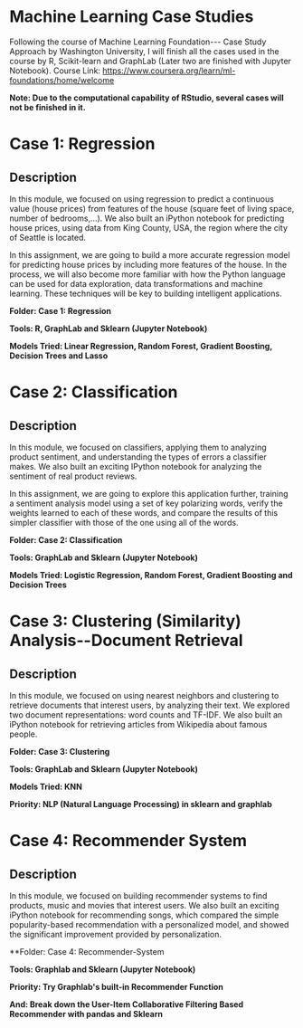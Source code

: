 # Machine Learning Case Studies
Following the course of Machine Learning Foundation--- Case Study Approach by Washington University, I will finish all the cases used in the course by R, Scikit-learn and GraphLab (Later two are finished with Jupyter Notebook).  Course Link: https://www.coursera.org/learn/ml-foundations/home/welcome

**Note: Due to the computational capability of RStudio, several cases will not be finished in it.**

# Case 1: Regression

## Description 

In this module, we focused on using regression to predict a continuous value (house prices) from features of the house (square feet of living space, number of bedrooms,...). We also built an iPython notebook for predicting house prices, using data from King County, USA, the region where the city of Seattle is located.

In this assignment, we are going to build a more accurate regression model for predicting house prices by including more features of the house. In the process, we will also become more familiar with how the Python language can be used for data exploration, data transformations and machine learning. These techniques will be key to building intelligent applications.

**Folder: Case 1: Regression**

**Tools: R, GraphLab and Sklearn (Jupyter Notebook)**

**Models Tried: Linear Regression, Random Forest, Gradient Boosting, Decision Trees and Lasso**

# Case 2: Classification

## Description 

In this module, we focused on classifiers, applying them to analyzing product sentiment, and understanding the types of errors a classifier makes. We also built an exciting IPython notebook for analyzing the sentiment of real product reviews.

In this assignment, we are going to explore this application further, training a sentiment analysis model using a set of key polarizing words, verify the weights learned to each of these words, and compare the results of this simpler classifier with those of the one using all of the words.

**Folder: Case 2: Classification**

**Tools: GraphLab and Sklearn (Jupyter Notebook)**

**Models Tried: Logistic Regression, Random Forest, Gradient Boosting and Decision Trees**


# Case 3: Clustering (Similarity) Analysis--Document Retrieval

## Description 

In this module, we focused on using nearest neighbors and clustering to retrieve documents that interest users, by analyzing their text. We explored two document representations: word counts and TF-IDF. We also built an iPython notebook for retrieving articles from Wikipedia about famous people.

**Folder: Case 3: Clustering**

**Tools: GraphLab and Sklearn (Jupyter Notebook)**

**Models Tried: KNN**

**Priority: NLP (Natural Language Processing) in sklearn and graphlab**

# Case 4: Recommender System 
## Description

In this module, we focused on building recommender systems to find products, music and movies that interest users. We also built an exciting iPython notebook for recommending songs, which compared the simple popularity-based recommendation with a personalized model, and showed the significant improvement provided by personalization.

**Folder: Case 4: Recommender-System

**Tools: Graphlab and Sklearn (Jupyter Notebook)**

**Priority: Try Graphlab's built-in Recommender Function**

**And: Break down the User-Item Collaborative Filtering Based Recommender with pandas and Sklearn**
